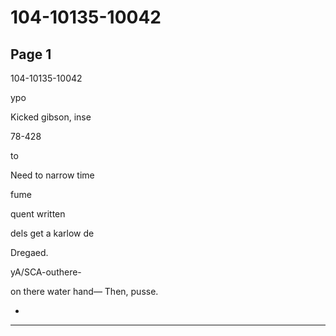 # 104-10135-10042

## Page 1

104-10135-10042

ypo

Kicked gibson, inse

78-428

to

Need to narrow time

fume

quent written

dels get a karlow de

Dregaed.

yA/SCA-outhere-

on there water hand— Then, pusse.

-

---

